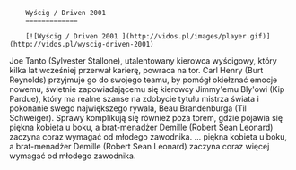
        Wyścig / Driven 2001 
        =============
        
        [![Wyścig / Driven 2001 ](http://vidos.pl/images/player.gif)](http://vidos.pl/wyscig-driven-2001)
        
        
 Joe Tanto (Sylvester Stallone), utalentowany kierowca wyścigowy, który kilka lat wcześniej przerwał karierę, powraca na tor. Carl Henry (Burt Reynolds) przyjmuje go do swojego teamu, by pomógł okiełznać emocje nowemu, świetnie zapowiadającemu się kierowcy Jimmy'emu Bly'owi (Kip Pardue), który ma realne szanse na zdobycie tytułu mistrza świata i pokonanie swego największego rywala, Beau Brandenburga (Til Schweiger). Sprawy komplikują się również poza torem, gdzie pojawia się piękna kobieta u boku, a brat-menadżer Demille (Robert Sean Leonard) zaczyna coraz  wymagać od młodego zawodnika.  ... piękna kobieta u boku, a brat-menadżer Demille (Robert Sean Leonard) zaczyna coraz więcej wymagać od młodego zawodnika.
    